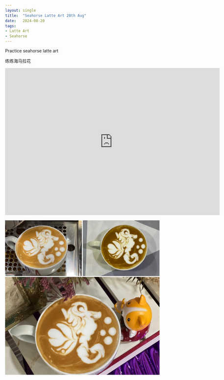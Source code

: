 ```yaml
---
layout: single
title:  "Seahorse Latte Art 20th Aug"
date:   2024-08-20
tags:
- Latte Art
- Seahorse
---
```



Practice seahorse latte art

练练海马拉花


<div class="embed-container">
  <iframe
      src="https://www.youtube.com/embed/oibRfGsZspU"
      width="700"
      height="480"
      frameborder="0"
      allowfullscreen="true">
  </iframe>
</div>


![](/assets/img/2024/08/20/15EBC1C8-1AA0-4F94-AD04-0A95EEA10286.JPG)
